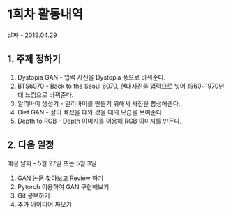 # 1회차 활동내역
날짜 - 2019.04.29
## 1. 주제 정하기
1. Dystopia GAN - 입력 사진을 Dystopia 풍으로 바꿔준다.  
2. BTS6070 - Back to the Seoul 6070, 현대사진을 입력으로 넣어 1960~1970년대 느낌으로 바꿔준다.  
3. 알리바이 생성기 - 알리바이를 만들기 위해서 사진을 합성해준다.  
4. Diet GAN - 살이 빠졌을 때와 쪘을 때의 모습을 보여준다.  
5. Depth to RGB - Depth 이미지를 이용해 RGB 이미지를 만든다.  
## 2. 다음 일정
예정 날짜 - 5월 27일 또는 5월 3일  
1. GAN 논문 찾아보고 Review 하기  
2. Pytorch 이용하여 GAN 구현해보기
3. Git 공부하기  
4. 추가 아이디어 짜오기
